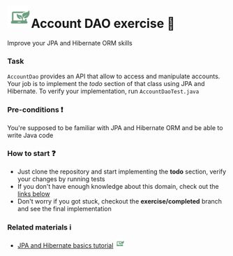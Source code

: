 # <img src="https://raw.githubusercontent.com/bobocode-projects/resources/master/image/logo_transparent_background.png" height=50/>Account DAO exercise :muscle:
Improve your JPA and Hibernate ORM skills
### Task
`AccountDao` provides an API that allow to access and manipulate accounts. Your job is to implement the *todo* section 
of that class using JPA and Hibernate. 
To verify your implementation, run `AccountDaoTest.java`

 
### Pre-conditions :heavy_exclamation_mark:
You're supposed to be familiar with JPA and Hibernate ORM and be able to write Java code

### How to start :question:
* Just clone the repository and start implementing the **todo** section, verify your changes by running tests
* If you don't have enough knowledge about this domain, check out the [links below](#related-materials-information_source)
* Don't worry if you got stuck, checkout the **exercise/completed** branch and see the final implementation
 
### Related materials :information_source:
 * [JPA and Hibernate basics tutorial](https://github.com/boy4uck/jpa-hibernate-tutorial/tree/master/jpa-hibernate-basics) <img src="https://raw.githubusercontent.com/bobocode-projects/resources/master/image/logo_transparent_background.png" height=20/>
 

